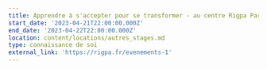 ```yaml
---
title: Apprendre à s'accepter pour se transformer - au centre Rigpa Paris
start_date: '2023-04-21T22:00:00.000Z'
end_date: '2023-04-22T22:00:00.000Z'
location: content/locations/autres_stages.md
type: connaissance de soi
external_link: 'https://rigpa.fr/evenements-1'
---
```


